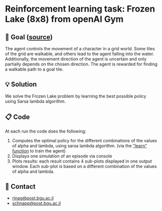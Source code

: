 # Reinforcement learning task: Frozen Lake (8x8) from openAI Gym

## :dart: Goal ([source](https://gym.openai.com/envs/FrozenLake8x8-v0/))
The agent controls the movement of a character in a grid world. Some tiles of the grid are walkable, and others lead to the agent falling into the water. Additionally, the movement direction of the agent is uncertain and only partially depends on the chosen direction. The agent is rewarded for finding a walkable path to a goal tile.

## :bulb: Solution
We solve the Frozen Lake problem by learning the best possible policy using Sarsa lambda algorithm.

## :clipboard: Code
At each run the code does the following: 

1. Computes the optimal policy for the different combinations of the values of alpha and lambda, using sarsa lambda algorithm. (via the ["learn" function](sarsa_lambda.py) to train the agent)
2. Displays one simulation of an episode via console
3. Plots results: each result contains 4 sub-plots displayed in one output window. Each sub-plot is based on a different combination of the values of alpha and lambda.

## :email: Contact
- rinag@post.bgu.ac.il
- schnapp@post.bgu.ac.il
